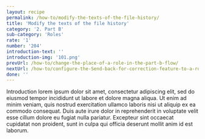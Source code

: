 ```yaml
---
layout: recipe
permalink: /how-to/modify-the-texts-of-the-file-history/
title: 'Modify the texts of the file history'
category: '2. Part B'
sub-category: 'Roles'
rate: '1'
number: '204'
introduction-text: ''
introduction-img: '101.png'
prevUrl: /how-to/change-the-place-of-a-role-in-the-part-b-flow/
nextUrl: /how-to/configure-the-Send-back-for-correction-feature-to-a-role/
done: ''
---
```


Introduction lorem ipsum dolor sit amet, consectetur adipiscing elit, sed do eiusmod tempor incididunt ut labore et dolore magna aliqua. Ut enim ad minim veniam, quis nostrud exercitation ullamco laboris nisi ut aliquip ex ea commodo consequat. Duis aute irure dolor in reprehenderit in voluptate velit esse cillum dolore eu fugiat nulla pariatur. Excepteur sint occaecat cupidatat non proident, sunt in culpa qui officia deserunt mollit anim id est laborum.

